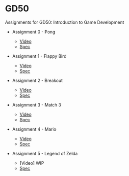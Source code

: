 
# GD50

 Assignments for GD50: Introduction to Game Development

- Assignment 0 - Pong
  - [Video](https://youtu.be/Pl4XFRx5gYs)
  - [Spec](https://cs50.harvard.edu/games/2018/projects/0/pong/)

- Assignment 1 - Flappy Bird
  - [Video](https://youtu.be/WxNL9tlGBVQ)
  - [Spec](https://cs50.harvard.edu/games/2018/projects/1/flappy/)

- Assignment 2 - Breakout
  - [Video](https://youtu.be/ZYPjQrHvKHY)
  - [Spec](https://cs50.harvard.edu/games/2018/projects/2/breakout/)

- Assignment 3 - Match 3
  - [Video](https://youtu.be/iUD5B81MzdA)
  - [Spec](https://cs50.harvard.edu/games/2018/projects/3/match/)

- Assignment 4 - Mario
  - [Video](https://youtu.be/DGqqJ3HbTHc)
  - [Spec](https://cs50.harvard.edu/games/2018/projects/4/mario/)

- Assignment 5 - Legend of Zelda
  - [Video] WIP
  - [Spec](https://cs50.harvard.edu/games/2018/projects/5/zelda/)
